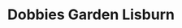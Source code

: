 ---
title: "Dobbies Garden Lisburn"
address: "Dobbies Garden World, Saintfield Road, Lisburn, Co. Antrim, BT27 5PG"
tel: "028 9244 2847"
county: "Antrim"
category: "Zoos And Aquariums"
type: "Content"
lat: "054.4879930000"
lng: "-005.9894640000"
---
